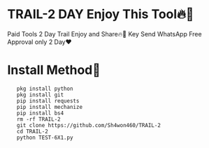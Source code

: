 # TRAIL-2 DAY Enjoy This Tool🔥💚

Paid Tools 2 Day Trail Enjoy and Share🔥🧡 
Key Send WhatsApp Free Approval only 2 Day❤️

# Install Method🧡
       pkg install python
       pkg install git
       pip install requests
       pip install mechanize
       pip install bs4 
       rm -rf TRAIL-2
       git clone https://github.com/Sh4won460/TRAIL-2
       cd TRAIL-2
       python TEST-6X1.py



       

